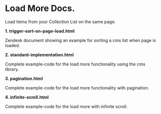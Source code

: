 # Load More Docs.

Load items from your Collection List on the same page.

**1. trigger-sort-on-page-load.html**

Zendesk document showing an example for sorting a cms list when page is loaded.

**2. standard-implementation.html**

Complete example-code for the load more functionality using the cms library.

**3. pagination.html**

Complete example-code for the load more functionality with pagination.


**4. infinite-scroll.html**

Complete example-code for the load more with infinite scroll.